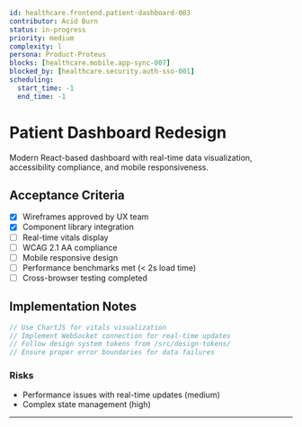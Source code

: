 ```yaml
id: healthcare.frontend.patient-dashboard-003
contributor: Acid Burn
status: in-progress
priority: medium
complexity: l
persona: Product-Proteus
blocks: [healthcare.mobile.app-sync-007]
blocked_by: [healthcare.security.auth-sso-001]
scheduling:
  start_time: -1
  end_time: -1
```

# Patient Dashboard Redesign

Modern React-based dashboard with real-time data visualization, accessibility compliance, and mobile responsiveness.


## Acceptance Criteria
- [x] Wireframes approved by UX team
- [x] Component library integration
- [ ] Real-time vitals display
- [ ] WCAG 2.1 AA compliance
- [ ] Mobile responsive design
- [ ] Performance benchmarks met (< 2s load time)
- [ ] Cross-browser testing completed

## Implementation Notes
```typescript
// Use ChartJS for vitals visualization
// Implement WebSocket connection for real-time updates
// Follow design system tokens from /src/design-tokens/
// Ensure proper error boundaries for data failures
```

### Risks

- Performance issues with real-time updates (medium)
- Complex state management (high)

---

[Product-Proteus]: ./personas/product-proteus.md
[healthcare.security.auth-sso-001]: ./tickets/healthcare.security.auth-sso-001.md
[healthcare.mobile.app-sync-007]: ./tickets/healthcare.mobile.app-sync-007.md
